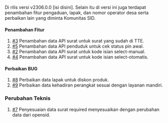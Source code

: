 Di rilis versi v2306.0.0 [isi disini]. Selain itu di versi ini juga terdapat penambahan fitur pengaduan, lapak, dan nomor operator desa serta perbaikan lain yang diminta Komunitas SID.

#### Penambahan Fitur
1. [#3](https://github.com/OpenSID/wiki-opensid-api/issues/3) Penambahan data API surat untuk surat yang sudah di TTE.
2. [#5](https://github.com/OpenSID/wiki-opensid-api/issues/5) Penambahan data API penduduk untuk cek status pin awal.
3. [#2](https://github.com/OpenSID/wiki-opensid-api/issues/2) Penambahan data API surat untuk kode isian select-manual.
4. [#4](https://github.com/OpenSID/wiki-opensid-api/issues/4) Penambahan data API surat untuk kode isian select-otomatis.

#### Perbaikan BUG
1. [#8](https://github.com/OpenSID/wiki-opensid-api/issues/4) Perbaikan data lapak untuk diskon produk.
2. [#9](https://github.com/OpenSID/wiki-opensid-api/issues/4) Perbaikan data kehadiran perangkat sesuai dengan layanan mandiri.
 
### Perubahan Teknis
1. [#7](https://github.com/OpenSID/wiki-opensid-api/issues/4) Penyesuaian data surat required menyesuaikan dengan perubahan data dari opensid.
 
